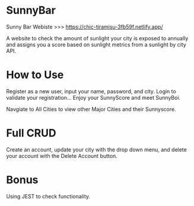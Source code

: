 # SunnyBar
Sunny Bar Webiste >>> https://chic-tiramisu-3fb59f.netlify.app/

A website to check the amount of sunlight your city is exposed to annually and assigns you a score based on sunlight metrics from a sunlight by city API.

# How to Use

Register as a new user, input your name, password, and city. Login to validate your registration... Enjoy your SunnyScore and meet SunnyBoi.

Navgiate to All Cities to view other Major Cities and their Sunnyscore.

# Full CRUD

Create an account, update your city with the drop down menu, and delete your account with the Delete Account button.

# Bonus

Using JEST to check functionality.

